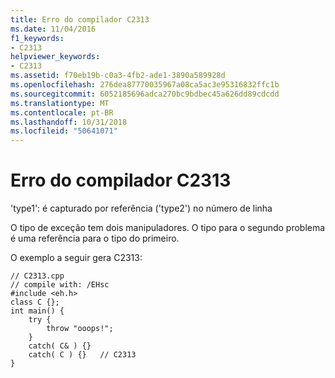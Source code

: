 ```yaml
---
title: Erro do compilador C2313
ms.date: 11/04/2016
f1_keywords:
- C2313
helpviewer_keywords:
- C2313
ms.assetid: f70eb19b-c0a3-4fb2-ade1-3890a589928d
ms.openlocfilehash: 276dea87770035967a08ca5ac3e95316832ffc1b
ms.sourcegitcommit: 6052185696adca270bc9bdbec45a626dd89cdcdd
ms.translationtype: MT
ms.contentlocale: pt-BR
ms.lasthandoff: 10/31/2018
ms.locfileid: "50641071"
---
```

# <a name="compiler-error-c2313"></a>Erro do compilador C2313

'type1': é capturado por referência ('type2') no número de linha

O tipo de exceção tem dois manipuladores. O tipo para o segundo problema é uma referência para o tipo do primeiro.

O exemplo a seguir gera C2313:

```
// C2313.cpp
// compile with: /EHsc
#include <eh.h>
class C {};
int main() {
    try {
        throw "ooops!";
    }
    catch( C& ) {}
    catch( C ) {}   // C2313
}
```